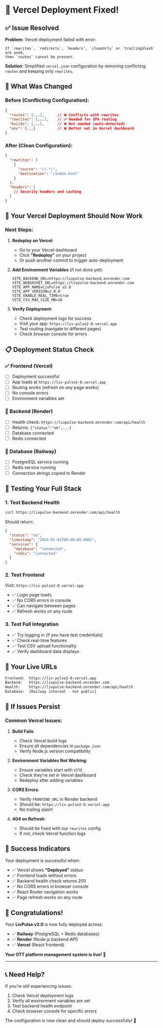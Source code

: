 # 🎉 Vercel Deployment Fixed!

## ✅ **Issue Resolved**

**Problem**: Vercel deployment failed with error:
```
If `rewrites`, `redirects`, `headers`, `cleanUrls` or `trailingSlash` are used, 
then `routes` cannot be present.
```

**Solution**: Simplified `vercel.json` configuration by removing conflicting `routes` and keeping only `rewrites`.

## 🔧 **What Was Changed**

### Before (Conflicting Configuration):
```json
{
  "routes": [...],      // ❌ Conflicts with rewrites
  "rewrites": [...],    // ✅ Needed for SPA routing
  "builds": [...],      // ❌ Not needed (auto-detected)
  "env": {...}          // ❌ Better set in Vercel dashboard
}
```

### After (Clean Configuration):
```json
{
  "rewrites": [
    {
      "source": "/(.*)",
      "destination": "/index.html"
    }
  ],
  "headers": [
    // Security headers and caching
  ]
}
```

## 🚀 **Your Vercel Deployment Should Now Work**

### Next Steps:

1. **Redeploy on Vercel**:
   - Go to your Vercel dashboard
   - Click **"Redeploy"** on your project
   - Or push another commit to trigger auto-deployment

2. **Add Environment Variables** (if not done yet):
   ```env
   VITE_BACKEND_URL=https://livpulse-backend.onrender.com
   VITE_WEBSOCKET_URL=https://livpulse-backend.onrender.com
   VITE_APP_NAME=LivPulse v2.0
   VITE_APP_VERSION=2.0.0
   VITE_ENABLE_REAL_TIME=true
   VITE_CSV_MAX_SIZE_MB=10
   ```

3. **Verify Deployment**:
   - Check deployment logs for success
   - Visit your app: `https://liv-pulse2-0.vercel.app`
   - Test routing (navigate to different pages)
   - Check browser console for errors

## 📋 **Deployment Status Check**

### ✅ **Frontend (Vercel)**
- [ ] Deployment successful
- [ ] App loads at `https://liv-pulse2-0.vercel.app`
- [ ] Routing works (refresh on any page works)
- [ ] No console errors
- [ ] Environment variables set

### 🎨 **Backend (Render)** 
- [ ] Health check: `https://livpulse-backend.onrender.com/api/health`
- [ ] Returns: `{"status":"ok",...}`
- [ ] Database connected
- [ ] Redis connected

### 🚂 **Database (Railway)**
- [ ] PostgreSQL service running
- [ ] Redis service running
- [ ] Connection strings copied to Render

## 🧪 **Testing Your Full Stack**

### 1. Test Backend Health
```bash
curl https://livpulse-backend.onrender.com/api/health
```

Should return:
```json
{
  "status": "ok",
  "timestamp": "2024-01-01T00:00:00.000Z",
  "services": {
    "database": "connected",
    "redis": "connected"
  }
}
```

### 2. Test Frontend
Visit: `https://liv-pulse2-0.vercel.app`
- ✅ Login page loads
- ✅ No CORS errors in console
- ✅ Can navigate between pages
- ✅ Refresh works on any route

### 3. Test Full Integration
- ✅ Try logging in (if you have test credentials)
- ✅ Check real-time features
- ✅ Test CSV upload functionality
- ✅ Verify dashboard data displays

## 🔗 **Your Live URLs**

```bash
Frontend:  https://liv-pulse2-0.vercel.app
Backend:   https://livpulse-backend.onrender.com
Health:    https://livpulse-backend.onrender.com/api/health
Database:  [Railway internal - not public]
```

## 🚨 **If Issues Persist**

### Common Vercel Issues:

1. **Build Fails**:
   - Check Vercel build logs
   - Ensure all dependencies in `package.json`
   - Verify Node.js version compatibility

2. **Environment Variables Not Working**:
   - Ensure variables start with `VITE_`
   - Check they're set in Vercel dashboard
   - Redeploy after adding variables

3. **CORS Errors**:
   - Verify `FRONTEND_URL` in Render backend
   - Should be: `https://liv-pulse2-0.vercel.app`
   - No trailing slash!

4. **404 on Refresh**:
   - Should be fixed with our `rewrites` config
   - If not, check Vercel function logs

## 🎯 **Success Indicators**

Your deployment is successful when:
- ✅ Vercel shows **"Deployed"** status
- ✅ Frontend loads without errors
- ✅ Backend health check returns 200
- ✅ No CORS errors in browser console
- ✅ React Router navigation works
- ✅ Page refresh works on any route

## 🎉 **Congratulations!**

Your **LivPulse v2.0** is now fully deployed across:
- ✅ **Railway** (PostgreSQL + Redis databases)
- ✅ **Render** (Node.js backend API)
- ✅ **Vercel** (React frontend)

**Your OTT platform management system is live!** 🚀

---

## 📞 **Need Help?**

If you're still experiencing issues:
1. Check Vercel deployment logs
2. Verify all environment variables are set
3. Test backend health endpoint
4. Check browser console for specific errors

The configuration is now clean and should deploy successfully! 🎯